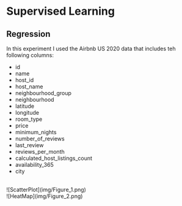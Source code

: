# Supervised Learning
## Regression
In this experiment I used the Airbnb US 2020 data that includes teh following columns:
* id
* name
* host_id
* host_name
* neighbourhood_group
* neighbourhood
* latitude
* longitude
* room_type
* price
* minimum_nights
* number_of_reviews
* last_review
* reviews_per_month
* calculated_host_listings_count
* availability_365
* city
<br>
![ScatterPlot](img/Figure_1.png)
<br>
![HeatMap](img/Figure_2.png)
